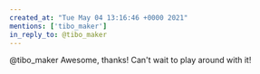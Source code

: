 ```yaml
---
created_at: "Tue May 04 13:16:46 +0000 2021"
mentions: ['tibo_maker']
in_reply_to: @tibo_maker
---
```


@tibo_maker Awesome, thanks! Can't wait to play around with it!